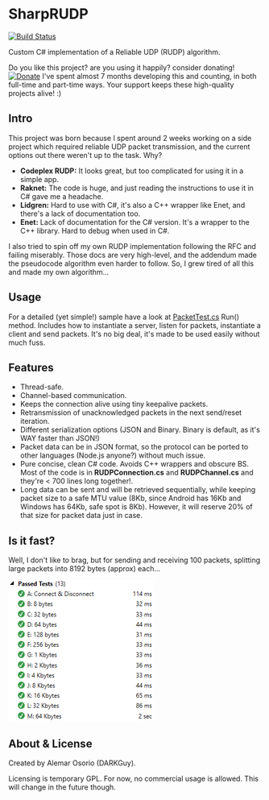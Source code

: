 # SharpRUDP

[![Build Status](https://travis-ci.org/darkguy2008/SharpRUDP.svg?branch=master)](https://travis-ci.org/darkguy2008/SharpRUDP)

Custom C# implementation of a Reliable UDP (RUDP) algorithm.

Do you like this project? are you using it happily? consider donating! [![Donate](https://img.shields.io/badge/Donate-PayPal-green.svg)](https://www.paypal.com/cgi-bin/webscr?cmd=_s-xclick&hosted_button_id=59LH5AHNQ8XZW) I've spent almost 7 months developing this and counting, in both full-time and part-time ways. Your support keeps these high-quality projects alive! :)

## Intro

This project was born because I spent around 2 weeks working on a side project which required reliable UDP packet transmission, and the current options out there weren't up to the task. Why?

- **Codeplex RUDP:** It looks great, but too complicated for using it in a simple app.
- **Raknet:** The code is huge, and just reading the instructions to use it in C# gave me a headache.
- **Lidgren:** Hard to use with C#, it's also a C++ wrapper like Enet, and there's a lack of documentation too.
- **Enet:** Lack of documentation for the C# version. It's a wrapper to the C++ library. Hard to debug when used in C#.

I also tried to spin off my own RUDP implementation following the RFC and failing miserably. Those docs are very high-level, and the addendum made the pseudocode algorithm even harder to follow. So, I grew tired of all this and made my own algorithm...

## Usage

For a detailed (yet simple!) sample have a look at [PacketTest.cs](SharpRUDP/SharpRUDP.Test/Tests/PacketTest.cs) Run() method. Includes how to instantiate a server, listen for packets, instantiate a client and send packets. It's no big deal, it's made to be used easily without much fuss.

## Features

- Thread-safe.
- Channel-based communication.
- Keeps the connection alive using tiny keepalive packets.
- Retransmission of unacknowledged packets in the next send/reset iteration.
- Different serialization options (JSON and Binary. Binary is default, as it's WAY faster than JSON!)
- Packet data can be in JSON format, so the protocol can be ported to other languages (Node.js anyone?) without much issue.
- Pure concise, clean C# code. Avoids C++ wrappers and obscure BS. Most of the code is in **RUDPConnection.cs** and **RUDPChannel.cs** and they're < 700 lines long together!.
- Long data can be sent and will be retrieved sequentially, while keeping packet size to a safe MTU value (8Kb, since Android has 16Kb and Windows has 64Kb, safe spot is 8Kb). However, it will reserve 20% of that size for packet data just in case.

## Is it fast?

Well, I don't like to brag, but for sending and receiving 100 packets, splitting large packets into 8192 bytes (approx) each...

![Test Run times](testrun.PNG)

## About & License

Created by Alemar Osorio (DARKGuy).

Licensing is temporary GPL. For now, no commercial usage is allowed. This will change in the future though.
